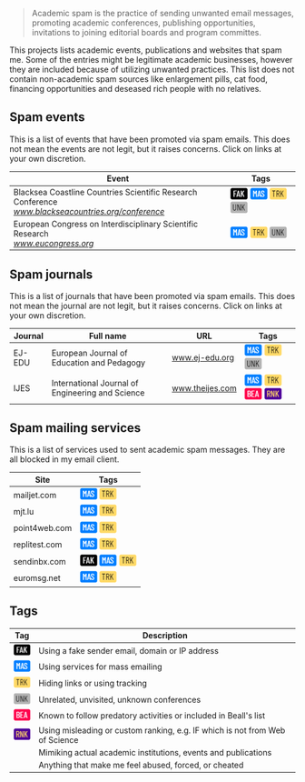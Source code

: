 > Academic spam is the practice of sending unwanted email messages, promoting academic conferences, publishing opportunities, invitations to joining editorial boards and program committes.

This projects lists academic events, publications and websites that spam me. Some of the entries might be legitimate academic businesses, however they are included because of utilizing unwanted practices. This list does not contain non-academic spam sources like enlargement pills, cat food, financing opportunities and deseased rich people with no relatives.

<!--
## Spam sites

This list contains sites that have sent me academic spam. They are blocked in my email filters. The web sites are extracted from the email headers (the earliest domain in the `Received` element that appears not to be faked).
-->


## Spam events

This is a list of events that have been promoted via spam emails. This does not mean the events are not legit, but it raises concerns. Click on links at your own discretion.

| Event | Tags |
|---|---|
| Blacksea Coastline Countries Scientific Research Conference <br> *www.blackseacountries.org/conference* | <img src="images/fak.png"> <img src="images/mas.png"> <img src="images/trk.png"> <img src="images/unk.png"> |
| European Congress on Interdisciplinary Scientific Research <br> *www.eucongress.org* | <img src="images/mas.png"> <img src="images/trk.png"> <img src="images/unk.png"> |



## Spam journals

This is a list of journals that have been promoted via spam emails. This does not mean the journal are not legit, but it raises concerns. Click on links at your own discretion.

| Journal | Full name | URL | Tags |
|---|---|---|---|
| EJ-EDU | European Journal of Education and Pedagogy | www.ej-edu.org | <img src="images/mas.png"> <img src="images/trk.png"> <img src="images/unk.png"> |
| IJES | International Journal of Engineering and Science | www.theijes.com |  <img src="images/mas.png"> <img src="images/trk.png"> <img src="images/bea.png"> <img src="images/rnk.png"> |



## Spam mailing services

This is a list of services used to sent academic spam messages. They are all blocked in my email client.

| Site | Tags |
|---|---|
| mailjet.com | <img src="images/mas.png"> <img src="images/trk.png"> |
| mjt.lu | <img src="images/mas.png"> <img src="images/trk.png"> |
| point4web.com | <img src="images/mas.png"> <img src="images/trk.png"> |
| replitest.com | <img src="images/mas.png"> <img src="images/trk.png"> |
| sendinbx.com | <img src="images/fak.png"> <img src="images/mas.png"> <img src="images/trk.png"> |
| euromsg.net | <img src="images/mas.png"> <img src="images/trk.png"> |



<!--
## Spam IP addresses

This list contains sites that have sent me academic spam. They are blocked in my email filters. The web sites try to hide their domains, but the IP address or origin is found in the email header.
-->


## Tags

| Tag | Description |
|---|---|
| <img src="images/fak.png"> | Using a fake sender email, domain or IP address |
| <img src="images/mas.png"> | Using services for mass emailing |
| <img src="images/trk.png"> | Hiding links or using tracking |
| <img src="images/unk.png"> | Unrelated, unvisited, unknown conferences |
| <img src="images/bea.png"> | Known to follow predatory activities or included in Beall's list |
| <img src="images/rnk.png"> | Using misleading or custom ranking, e.g. IF which is not from Web of Science |
|  | Mimiking actual academic institutions, events and publications |
|  | Anything that make me feel abused, forced, or cheated |

